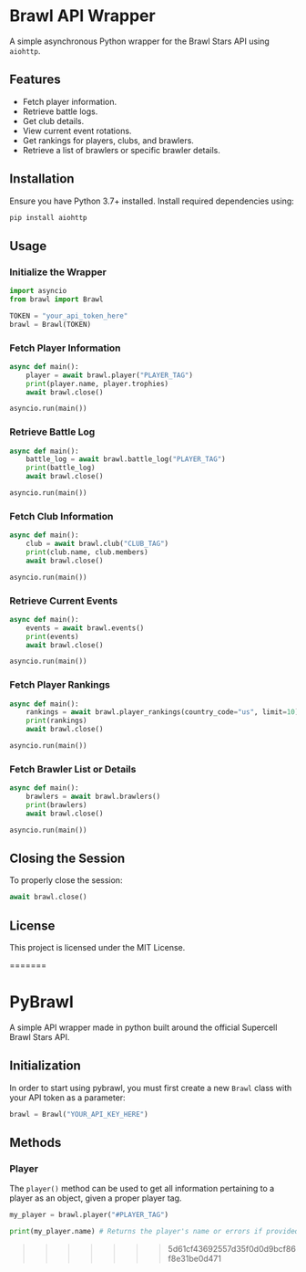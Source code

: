 # Brawl API Wrapper

A simple asynchronous Python wrapper for the Brawl Stars API using `aiohttp`.

## Features
- Fetch player information.
- Retrieve battle logs.
- Get club details.
- View current event rotations.
- Get rankings for players, clubs, and brawlers.
- Retrieve a list of brawlers or specific brawler details.

## Installation
Ensure you have Python 3.7+ installed. Install required dependencies using:

```sh
pip install aiohttp
```

## Usage
### Initialize the Wrapper
```python
import asyncio
from brawl import Brawl

TOKEN = "your_api_token_here"
brawl = Brawl(TOKEN)
```

### Fetch Player Information
```python
async def main():
    player = await brawl.player("PLAYER_TAG")
    print(player.name, player.trophies)
    await brawl.close()

asyncio.run(main())
```

### Retrieve Battle Log
```python
async def main():
    battle_log = await brawl.battle_log("PLAYER_TAG")
    print(battle_log)
    await brawl.close()

asyncio.run(main())
```

### Fetch Club Information
```python
async def main():
    club = await brawl.club("CLUB_TAG")
    print(club.name, club.members)
    await brawl.close()

asyncio.run(main())
```

### Retrieve Current Events
```python
async def main():
    events = await brawl.events()
    print(events)
    await brawl.close()

asyncio.run(main())
```

### Fetch Player Rankings
```python
async def main():
    rankings = await brawl.player_rankings(country_code="us", limit=10)
    print(rankings)
    await brawl.close()

asyncio.run(main())
```

### Fetch Brawler List or Details
```python
async def main():
    brawlers = await brawl.brawlers()
    print(brawlers)
    await brawl.close()

asyncio.run(main())
```

## Closing the Session
To properly close the session:
```python
await brawl.close()
```

## License
This project is licensed under the MIT License.

=======
# PyBrawl
A simple API wrapper made in python built around the official Supercell Brawl Stars API.

## Initialization
In order to start using pybrawl, you must first create a new `Brawl` class with your API token as a parameter:
```py
brawl = Brawl("YOUR_API_KEY_HERE")
```

## Methods
### Player
The `player()` method can be used to get all information pertaining to a player as an object, given a proper player tag.
```py
my_player = brawl.player("#PLAYER_TAG")

print(my_player.name) # Returns the player's name or errors if provided with an invalid tag.
```
>>>>>>> 5d61cf43692557d35f0d0d9bcf86f8e31be0d471
